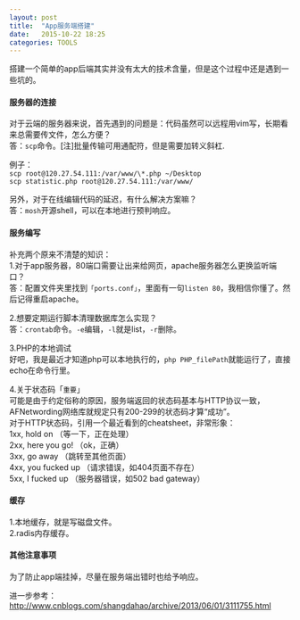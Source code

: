 ```yaml
---     
layout: post     
title:  "App服务端搭建"     
date:   2015-10-22 18:25     
categories: TOOLS     
---     
```


搭建一个简单的app后端其实并没有太大的技术含量，但是这个过程中还是遇到一些坑的。     

#### 服务器的连接     
对于云端的服务器来说，首先遇到的问题是：代码虽然可以远程用vim写，长期看来总需要传文件，怎么方便？     
答：`scp`命令。[注]批量传输可用通配符，但是需要加转义斜杠.     

例子：    
`scp root@120.27.54.111:/var/www/\*.php ~/Desktop`    
`scp statistic.php root@120.27.54.111:/var/www/` 

另外，对于在线编辑代码的延迟，有什么解决方案嘛？     
答：`mosh`开源shell，可以在本地进行预判响应。     

#### 服务编写     
补充两个原来不清楚的知识：     
1.对于app服务器，80端口需要让出来给网页，apache服务器怎么更换监听端口？     
答：配置文件夹里找到`「ports.conf」`，里面有一句`listen 80`，我相信你懂了。然后记得重启apache。     

2.想要定期运行脚本清理数据库怎么实现？     
答：`crontab`命令。`-e`编辑，`-l`就是list，`-r`删除。     

3.PHP的本地调试     
好吧，我是最近才知道php可以本地执行的，`php PHP_filePath`就能运行了，直接echo在命令行里。    

4.关于状态码「`重要`」     
可能是由于约定俗称的原因，服务端返回的状态码基本与HTTP协议一致，AFNetwording网络库就规定只有200-299的状态码才算“成功”。     
对于HTTP状态码，引用一个最近看到的cheatsheet，非常形象：     
1xx, hold on （等一下，正在处理）     
2xx, here you go!  （ok，正确）     
3xx, go away  （跳转至其他页面）     
4xx, you fucked up  （请求错误，如404页面不存在）     
5xx, I fucked up  （服务器错误，如502 bad gateway）     


#### 缓存     
1.本地缓存，就是写磁盘文件。     
2.radis内存缓存。     

#### 其他注意事项     
为了防止app端挂掉，尽量在服务端出错时也给予响应。     


进一步参考：
http://www.cnblogs.com/shangdahao/archive/2013/06/01/3111755.html


